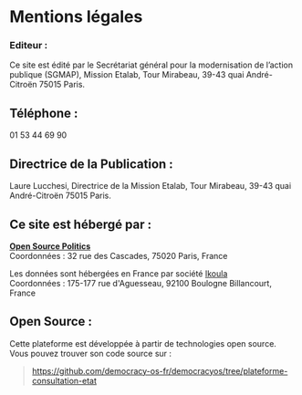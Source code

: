 Mentions légales
================

### Editeur :
Ce site est édité par le Secrétariat général pour la modernisation de l’action publique (SGMAP), Mission Etalab, Tour Mirabeau, 39-43 quai André-Citroën 75015 Paris.


## Téléphone :  
01 53 44 69 90


## Directrice de la Publication :
Laure Lucchesi, Directrice de la Mission Etalab, Tour Mirabeau, 39-43 quai André-Citroën 75015 Paris.


## Ce site est hébergé par :
**[Open Source Politics](http://opensourcepolitics.eu/)**  
Coordonnées : 32 rue des Cascades, 75020 Paris, France

Les données sont hébergées en France par société [Ikoula](https://www.ikoula.com/fr/ikoula-data_center-01)  
Coordonnées : 175-177 rue d'Aguesseau, 92100 Boulogne Billancourt, France

## Open Source :

Cette plateforme est développée à partir de technologies open source. Vous pouvez trouver son code source sur :
> https://github.com/democracy-os-fr/democracyos/tree/plateforme-consultation-etat
